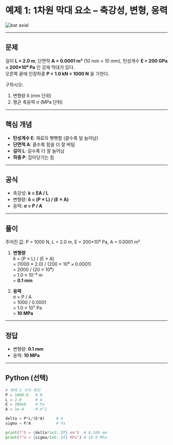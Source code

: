 # 예제 1: 1차원 막대 요소 – 축강성, 변형, 응력

![bar axial](img/ex1_bar_axial.svg)

---

## 문제
길이 **L = 2.0 m**, 단면적 **A = 0.0001 m²** (10 mm × 10 mm), 탄성계수 **E = 200 GPa = 200×10⁹ Pa** 인 강재 막대가 있다.  
오른쪽 끝에 인장하중 **P = 1.0 kN = 1000 N** 을 가한다.

구하시오:
1. 변형량 δ (mm 단위)  
2. 평균 축응력 σ (MPa 단위)

---

## 핵심 개념
- **탄성계수 E**: 재료의 뻣뻣함 (클수록 덜 늘어남)  
- **단면적 A**: 클수록 힘을 더 잘 버팀  
- **길이 L**: 길수록 더 잘 늘어남  
- **하중 P**: 잡아당기는 힘  

---

## 공식
- 축강성: **k = EA / L**  
- 변형량: **δ = (P × L) / (E × A)**  
- 응력: **σ = P / A**

---

## 풀이
주어진 값: P = 1000 N, L = 2.0 m, E = 200×10⁹ Pa, A = 0.0001 m²

1) **변형량**  
δ = (P × L) / (E × A)  
= (1000 × 2.0) / (200 × 10⁹ × 0.0001)  
= 2000 / (20 × 10⁶)  
= 1.0 × 10⁻⁴ m  
= **0.1 mm**

2) **응력**  
σ = P / A  
= 1000 / 0.0001  
= 1.0 × 10⁷ Pa  
= **10 MPa**

---

## 정답
- 변형량: **0.1 mm**  
- 응력: **10 MPa**

---

## Python (선택)
```python
# 예제 1 수치 확인
P = 1000.0   # N
L = 2.0      # m
E = 200e9    # Pa
A = 1e-4     # m^2

delta = P*L/(E*A)     # m
sigma = P/A           # Pa

print(f"δ = {delta*1e3:.3f} mm")  # 0.100 mm
print(f"σ = {sigma/1e6:.1f} MPa") # 10.0 MPa